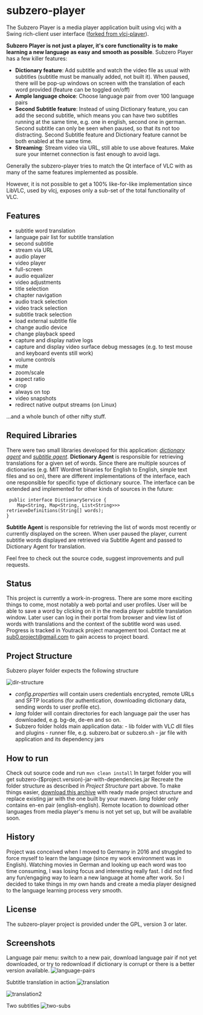 subzero-player
===========

The Subzero Player is a media player application built using vlcj with a Swing rich-client user interface ([forked from vlcj-player](https://github.com/caprica/vlcj-player)). 

**Subzero Player is not just a player, it's core functionality is to make learning a new language as easy and smooth as possible**.
Subzero Player has a few killer features:
 
  - **Dictionary feature**: Add subtitle and watch the video file as usual with subtitles (subtitle must be manually added, not built it). When paused, there will be pop-up windows on screen with the translation of each word provided (feature can be toggled on/off)
  - **Ample language choice**: Choose language pair from over 100 language pairs 
  - **Second Subtitle feature**: Instead of using Dictionary feature, you can add the second subtitle, which means you can have two subtitles running at the same time, e.g. one in english, second one in german.  Second subtitle can only be seen when paused, so that its not too distracting.  Second Subtitle feature and Dictionary feature cannot be both enabled at the same time.
  - **Streaming**: Stream video via URL, still able to use above features. Make sure your internet connection is fast enough to avoid lags. 

Generally the subzero-player tries to match the Qt interface of VLC with as many
of the same features implemented as possible.

However, it is not possible to get a 100% like-for-like implementation since
LibVLC, used by vlcj, exposes only a sub-set of the total functionality of VLC. 

Features
--------
 - subtitle word translation
 - language pair list for subtitle translation
 - second subtitle
 - stream via URL  
 - audio player
 - video player
 - full-screen
 - audio equalizer
 - video adjustments
 - title selection
 - chapter navigation
 - audio track selection
 - video track selection
 - subtitle track selection
 - load external subtitle file
 - change audio device
 - change playback speed
 - capture and display native logs
 - capture and display video surface debug messages (e.g. to test mouse and keyboard events still work)
 - volume controls
 - mute
 - zoom/scale
 - aspect ratio
 - crop
 - always on top
 - video snapshots
 - redirect native output streams (on Linux)

...and a whole bunch of other nifty stuff.
 

Required Libraries 
-----------------------
 There were two small libraries developed for this application: *[dictionary agent](https://bitbucket.org/giorgimode/dictionary-agent)* and *[subtitle agent](https://bitbucket.org/giorgimode/subtitle-agent)*.
 **Dictionary Agent** is responsible for retrieving translations for a given set of words. Since there are multiple sources of dictionaries (e.g. MIT Wordnet binaries for English to English, simple text files and so on), there are different implementations of the interface, each one responsible for specific type of dictionary source. The interface can be extended and implemented for other kinds of sources in the future:

     public interface DictionaryService {
        Map<String, Map<String, List<String>>> retrieveDefinitions(String[] words);
    }
 **Subtitle Agent** is responsible for retrieving the list of words most recently or currently displayed on the screen. When user paused the player, current subtitle words displayed are retrieved via Subtitle Agent and passed to Dictionary Agent for translation. 

 Feel free to check out the source code, suggest improvements and pull requests. 

Status
------
This project is currently a work-in-progress. There are some more exciting things to come, most notably a web portal and user profiles.
User will be able to save a word by clicking on it in the media player subtitle translation window. Later user can log in their portal from browser and view list of words with translations and the context of the subtitle word was used.
Progress is tracked in Youtrack project management tool. Contact me at [sub0.project@gmail.com](sub0.project@gmail.com) to gain access
to project board.

Project Structure
----------
Subzero player folder expects the following structure

![dir-structure](https://s3.eu-central-1.amazonaws.com/subzero-player/screenshots/folder_structure.png "dir-structure")
  
   - *config.properties* will contain users credentials encrypted, remote URLs and SFTP locations (for authentication, downloading dictionary data, sending words to user profile etc).  
   - *lang* folder will contain directories for each language pair the user has downloaded, e.g. bg-de, de-en and so on. 
   - Subzero folder holds main application data: 
    - lib folder with VLC dll files and plugins
    - runner file, e.g. subzero.bat or subzero.sh
    - jar file with application and its dependency jars

How to run
---------------------------------
Check out source code and run `mvn clean install`
In target folder you will get subzero-($project.version)-jar-with-dependencies.jar
Recreate the folder structure as described in *Project Structure* part above. 
To make things easier, [download this archive](https://s3.eu-central-1.amazonaws.com/subzero-player/SubzeroPlayer.zip) with ready made project structure and replace existing jar with the one built by your maven. 
*lang* folder only contains en-en pair (english-english). Remote location to download other languages from media player's menu is not yet set up, but will be available soon. 


History
---------------------------------
Project was conceived when I moved to Germany in 2016 and struggled to force myself to learn the language (since my work environment was in English).
Watching movies in German and looking up each word was too time consuming, I was losing focus and interesting really fast. I did not find any fun/engaging way to learn a new language at home after work. So I decided to take things in my own hands and create a media player designed to the language learning process very smooth. 

License
-------

The subzero-player project is provided under the GPL, version 3 or later.

Screenshots
----------
Language pair menu: switch to a new pair, download language pair if not yet downloaded, or try to redownload if dictionary is corrupt or there is a better version available.
![language-pairs](https://s3.eu-central-1.amazonaws.com/subzero-player/screenshots/language-pairs.png "language-pairs")

Subtitle translation in action
![translation](https://s3.eu-central-1.amazonaws.com/subzero-player/screenshots/translations.png "translation")

![translation2](https://s3.eu-central-1.amazonaws.com/subzero-player/screenshots/translations2.png "translation2")

Two subtitles
![two-subs](https://s3.eu-central-1.amazonaws.com/subzero-player/screenshots/two-subs.png "two-subs")